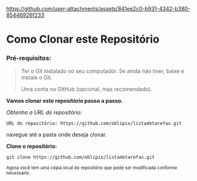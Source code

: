





https://github.com/user-attachments/assets/841ee2c0-b931-4342-b380-85446926f233















# Como Clonar este Repositório

>
### Pré-requisitos:


> Ter o Git instalado no seu computador.
> Se ainda não tiver, baixe e instale o Git.
>
> Uma conta no GitHub (opcional, mas recomendado).



**Vamos clonar este repositório passo a passo.**

_Obtenha a URL do repositório:_

`URL do repositório: https://github.com/oblipix/listadetarefas.git`

navegue até a pasta onde deseja clonar.


**Clone o repositório:**

`git clone https://github.com/oblipix/listadetarefas.git`


<sub> Agora você tem uma cópia local do repositório que pode ser modificada conforme necessário. </sub>





